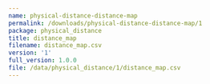 ```yaml
---
name: physical-distance-distance-map
permalink: /downloads/physical-distance-distance-map/1
package: physical_distance
title: distance_map
filename: distance_map.csv
version: '1'
full_version: 1.0.0
file: /data/physical_distance/1/distance_map.csv
---
```

